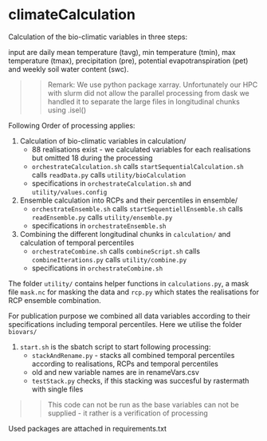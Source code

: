 # climateCalculation

Calculation of the bio-climatic variables in three steps:

input are daily mean temperature (tavg), min temperature (tmin), max temperature (tmax), precipitation (pre), potential evapotranspiration (pet) and weekly soil water content (swc).

>> Remark: We use python package xarray. Unfortunately our HPC with slurm did not allow the parallel processing from dask we handled it to separate the large files in longitudinal chunks using .isel() 

Following Order of processing applies:

1. Calculation of bio-climatic variables in calculation/
    - 88 realisations exist - we calculated variables for each realisations but omitted 18 during the processing
    - ```orchestrateCalculation.sh``` calls ```startSequentialCalculation.sh``` calls ```readData.py``` calls ```utility/bioCalculation```
    - specifications in ```orchestrateCalculation.sh``` and ```utility/values.config```
2. Ensemble calculation into RCPs and their percentiles in ensemble/
    - ```orchestrateEnsemble.sh``` calls ```startSequentiellEnsemble.sh``` calls ```readEnsemble.py``` calls ```utility/ensemble.py```
    - specifications in ```orchestrateEnsemble.sh```
3. Combining the different longitudinal chunks in ```calculation/``` and calculation of temporal percentiles
    - ```orchestrateCombine.sh``` calls ```combineScript.sh``` calls ```combineIterations.py``` calls ```utility/combine.py```
    - specifications in ```orchestrateCombine.sh```

The folder ```utility/``` contains helper functions in ```calculations.py```, a mask file ```mask.nc``` for masking the data and ```rcp.py``` which states the realisations for RCP ensemble combination.

For publication purpose we combined all data variables according to their specifications including temporal percentiles. Here we utilise the folder ```biovars/```
1. ```start.sh``` is the sbatch script to start following processing:
    - ```stackAndRename.py``` - stacks all combined temporal percentiles according to realisations, RCPs and temporal percentiles
    - old and new variable names are in renameVars.csv
    - ```testStack.py``` checks, if this stacking was succesful by rastermath with single files


>> This code can not be run as the base variables can not be supplied - it rather is a verification of processing

Used packages are attached in requirements.txt